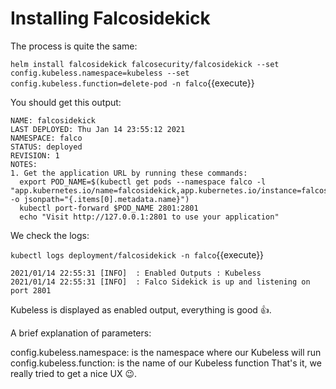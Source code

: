 # Installing Falcosidekick

The process is quite the same:

`helm install falcosidekick falcosecurity/falcosidekick --set config.kubeless.namespace=kubeless --set config.kubeless.function=delete-pod -n falco`{{execute}}

You should get this output:

```
NAME: falcosidekick
LAST DEPLOYED: Thu Jan 14 23:55:12 2021
NAMESPACE: falco
STATUS: deployed
REVISION: 1
NOTES:
1. Get the application URL by running these commands:
  export POD_NAME=$(kubectl get pods --namespace falco -l "app.kubernetes.io/name=falcosidekick,app.kubernetes.io/instance=falcosidekick" -o jsonpath="{.items[0].metadata.name}")
  kubectl port-forward $POD_NAME 2801:2801
  echo "Visit http://127.0.0.1:2801 to use your application"
```

We check the logs:

`kubectl logs deployment/falcosidekick -n falco`{{execute}}

```
2021/01/14 22:55:31 [INFO]  : Enabled Outputs : Kubeless 
2021/01/14 22:55:31 [INFO]  : Falco Sidekick is up and listening on port 2801
```

Kubeless is displayed as enabled output, everything is good 👍.

A brief explanation of parameters:

config.kubeless.namespace: is the namespace where our Kubeless will run
config.kubeless.function: is the name of our Kubeless function
That's it, we really tried to get a nice UX 😉.